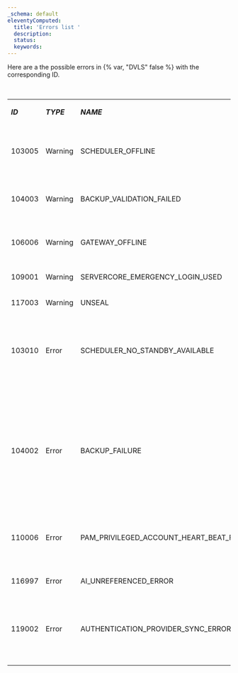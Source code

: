```yaml
---
_schema: default
eleventyComputed:
  title: 'Errors list '
  description:
  status:
  keywords:
---
```

Here are a the possible errors in {% var, "DVLS" false %} with the corresponding ID.

<br>

<table><tbody><tr><td><p><em><strong>ID</strong></em></p></td><td><p><em><strong>TYPE</strong></em></p></td><td><p><em><strong>NAME</strong></em></p></td><td><p><em><strong>DOMAIN</strong></em></p></td><td><p><strong>DESCRIPTION/SOLUTION</strong></p></td></tr><tr><td><p>103005</p></td><td><p>Warning</p></td><td><p>SCHEDULER_OFFLINE</p></td><td><p>System</p></td><td><p>The <a href="server/kb/knowledge-base/scheduler-service-general-information/"><em><strong>scheduler</strong></em></a> is not reachable. Restart <em><strong>{% var, "DVLS" false %}</strong></em>. Check <a href="server/web-interface/utilities/reports/logs/"><em><strong>logs</strong></em></a>, check <em><strong>Windows Event Viewer</strong></em>. Contact Support </p></td></tr><tr><td><p>104003</p></td><td><p>Warning</p></td><td><p>BACKUP_VALIDATION_FAILED</p></td><td><p>System</p></td><td><p>Happens when we can't verify if the file exists. Check path's permissions, AV software, IIS permissions… add link</p></td></tr><tr><td><p>106006</p></td><td><p>Warning</p></td><td><p>GATEWAY_OFFLINE</p></td><td><p>System</p></td><td><p>Gateway health returned down. Check if gateway is running, check logs, check Windows Event Viewer</p></td></tr><tr><td><p>109001</p></td><td><p>Warning</p></td><td><p>SERVERCORE_EMERGENCY_LOGIN_USED</p></td><td><p>System</p></td><td><p>Emergency login used ajouter lien doc</p></td></tr><tr><td><p>117003</p></td><td><p>Warning</p></td><td><p>UNSEAL</p></td><td><p>UserActivity</p></td><td><p>Entry was unsealed ajouter lien doc</p></td></tr><tr><td><p>103010</p></td><td><p>Error</p></td><td><p>SCHEDULER_NO_STANDBY_AVAILABLE</p></td><td><p>System</p></td><td><p>Logged when no standy scheduler are detected. Should probably be a warning, nothing to be done except configure another scheduler or check the logs for whatever error could've caused the scheduler to fail</p></td></tr><tr><td><p>104002</p></td><td><p>Error</p></td><td><p>BACKUP_FAILURE</p></td><td><p>System</p></td><td><p>When an exception occurs during backup process (Could be SQL related, could be timeout, hard to tell). Logs should have decent info when it's something we expect happens, else it's a detective job. Vérifier backup application web, vérifier basckup SQL server pour troublooshoter bonne affaire. backup validation fail référer topic </p><p>/server/web-interface/administration/backup/backup-manager/#database-configuration</p></td></tr><tr><td><p>110006</p></td><td><p>Error</p></td><td><p>PAM_PRIVILEGED_ACCOUNT_HEART_BEAT_FAILURE</p></td><td><p>System</p></td><td><p>Health check failed for listed providers/accounts. Check logs and contact support if needed.</p></td></tr><tr><td><p>116997</p></td><td><p>Error</p></td><td><p>AI_UNREFERENCED_ERROR</p></td><td><p>System</p></td><td><p>Can be ignored, shouldn't be seen on customer's side as this feature is not yet activated</p></td></tr><tr><td><p>119002</p></td><td><p>Error</p></td><td><p>AUTHENTICATION_PROVIDER_SYNC_ERROR</p></td><td><p>System</p></td><td><p>Should be pretty self explanatory. Extra log when work is done via scheduler, but every row affected should be explained properly</p></td></tr><tr><td><p></p></td><td><p></p></td><td><p></p></td><td><p></p></td><td><p></p></td></tr></tbody></table>